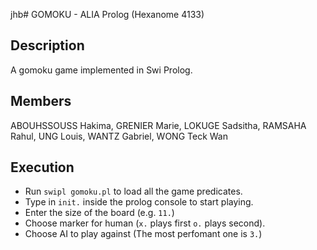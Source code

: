 jhb# GOMOKU - ALIA Prolog (Hexanome 4133)

## Description
A gomoku game implemented in Swi Prolog.

## Members
ABOUHSSOUSS Hakima, GRENIER Marie, LOKUGE Sadsitha, RAMSAHA Rahul, UNG Louis, WANTZ Gabriel, WONG Teck Wan

## Execution

- Run `swipl gomoku.pl` to load all the game predicates.
- Type in `init.` inside the prolog console to start playing.
- Enter the size of the board (e.g. `11.`)
- Choose marker for human (`x.` plays first `o.` plays second).
- Choose AI to play against (The most perfomant one is `3.`)
